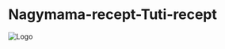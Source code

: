# Nagymama-recept-Tuti-recept
![Logo](images/https://nagyititka.hu/assets/images/nagyi-standalone.png)
